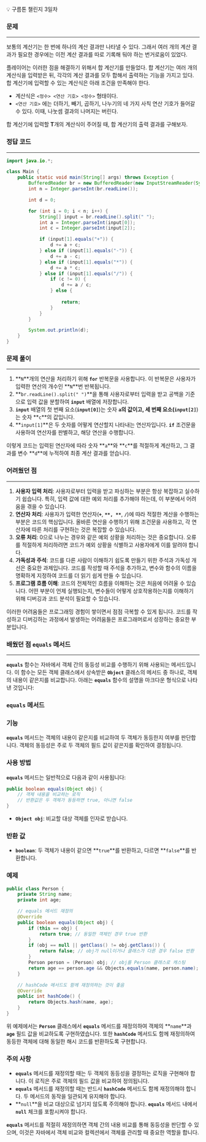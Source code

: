 <aside>
💡 구름톤 챌린지 3일차

</aside>

### 문제

---

보통의 계산기는 한 번에 하나의 계산 결과만 나타낼 수 있다. 그래서 여러 개의 계산 결과가 필요한 경우에는 이전 계산 결과를 따로 기록해 둬야 하는 번거로움이 있었다.

플레이어는 이러한 점을 해결하기 위해서 합 계산기를 만들었다. 합 계산기는 여러 개의 계산식을 입력받은 뒤, 각각의 계산 결과를 모두 합해서 출력하는 기능을 가지고 있다. 합 계산기에 입력할 수 있는 계산식은 아래 조건을 만족해야 한다.

- 계산식은 `<정수> <연산 기호> <정수>` 형태이다.
- `<연산 기호>` 에는 더하기, 빼기, 곱하기, 나누기의 네 가지 사칙 연산 기호가 들어갈 수 있다. 이때, 나눗셈 결과의 나머지는 버린다.

합 계산기에 입력할 **T**개의 계산식이 주어질 때, 합 계산기의 출력 결과를 구해보자.

### 정답 코드

---

```java
import java.io.*;

class Main {
    public static void main(String[] args) throws Exception {
        BufferedReader br = new BufferedReader(new InputStreamReader(System.in));
        int n = Integer.parseInt(br.readLine()); 

        int d = 0;

        for (int i = 0; i < n; i++) {
            String[] input = br.readLine().split(" ");
            int a = Integer.parseInt(input[0]);
            int c = Integer.parseInt(input[2]);

            if (input[1].equals("+")) {
                d += a + c;
            } else if (input[1].equals("-")) {
                d += a - c;
            } else if (input[1].equals("*")) {
                d += a * c;
            } else if (input[1].equals("/")) {
                if (c != 0) {
                    d += a / c;
                } else {
                  
                    return;
                }
            }
        }

        System.out.println(d);
    }
}
```

### 문제 풀이

---

1. **`N`**개의 연산을 처리하기 위해 **`for`** 반복문을 사용합니다. 이 반복문은 사용자가 입력한 연산의 개수인 **`N`**번 반복됩니다.
2. **`br.readLine().split(" ")`**을 통해 사용자로부터 입력을 받고 공백을 기준으로 입력 값을 분할하여 **`input`** 배열에 저장합니다.
3. **`input`** 배열의 첫 번째 요소(**`input[0]`**)는 숫자 **`a`**의 값이고, 세 번째 요소(**`input[2]`**)는 숫자 **`c`**의 값입니다.
4. **`input[1]`**은 두 숫자를 어떻게 연산할지 나타내는 연산자입니다. **`if`** 조건문을 사용하여 연산자를 판별하고, 해당 연산을 수행합니다.

이렇게 코드는 입력된 연산자에 따라 숫자 **`a`**와 **`c`**를 적절하게 계산하고, 그 결과를 변수 **`d`**에 누적하여 최종 계산 결과를 얻습니다.

### 어려웠던 점

---

1. **사용자 입력 처리**: 사용자로부터 입력을 받고 파싱하는 부분은 항상 복잡하고 실수하기 쉽습니다. 특히, 입력 값에 대한 예외 처리를 추가해야 하는데, 이 부분에서 어려움을 겪을 수 있습니다.
2. **연산자 처리**: 사용자가 입력한 연산자(**`+`**, **``**, **``**, **`/`**)에 따라 적절한 계산을 수행하는 부분은 코드의 핵심입니다. 올바른 연산을 수행하기 위해 조건문을 사용하고, 각 연산자에 따른 처리를 구현하는 것은 복잡할 수 있습니다.
3. **오류 처리**: 0으로 나누는 경우와 같은 예외 상황을 처리하는 것은 중요합니다. 오류를 적절하게 처리하려면 코드가 예외 상황을 식별하고 사용자에게 이를 알려야 합니다.
4. **가독성과 주석**: 코드를 다른 사람이 이해하기 쉽도록 만들기 위한 주석과 가독성 개선은 중요한 과제입니다. 코드를 작성할 때 주석을 추가하고, 변수와 함수의 이름을 명확하게 지정하여 코드를 더 읽기 쉽게 만들 수 있습니다.
5. **프로그램 흐름 이해**: 코드의 전체적인 흐름을 이해하는 것은 처음에 어려울 수 있습니다. 어떤 부분이 언제 실행되는지, 변수들이 어떻게 상호작용하는지를 이해하기 위해 디버깅과 코드 분석이 필요할 수 있습니다.

이러한 어려움들은 프로그래밍 경험이 쌓이면서 점점 극복할 수 있게 됩니다. 코드를 작성하고 디버깅하는 과정에서 발생하는 어려움들은 프로그래머로서 성장하는 중요한 부분입니다.

### 배웠던 점 **`equals` 메서드**

---

**`equals`** 함수는 자바에서 객체 간의 동등성 비교를 수행하기 위해 사용되는 메서드입니다. 이 함수는 모든 객체 클래스에서 상속받은 **`Object`** 클래스의 메서드 중 하나로, 객체의 내용이 같은지를 비교합니다. 아래는 **`equals`** 함수의 설명을 마크다운 형식으로 나타낸 것입니다:

### **`equals` 메서드**

### 기능

**`equals`** 메서드는 객체의 내용이 같은지를 비교하여 두 객체가 동등한지 여부를 판단합니다. 객체의 동등성은 주로 두 객체의 필드 값이 같은지를 확인하여 결정됩니다.

### 사용 방법

**`equals`** 메서드는 일반적으로 다음과 같이 사용됩니다:

```java
public boolean equals(Object obj) {
    // 객체 내용을 비교하는 로직
    // 반환값은 두 객체가 동등하면 true, 아니면 false
}
```

- **`Object obj`**: 비교할 대상 객체를 인자로 받습니다.

### 반환 값

- **`boolean`**: 두 객체가 내용이 같으면 **`true`**를 반환하고, 다르면 **`false`**를 반환합니다.

### 예제

```java
public class Person {
    private String name;
    private int age;

    // equals 메서드 재정의
    @Override
    public boolean equals(Object obj) {
        if (this == obj) {
            return true; // 동일한 객체인 경우 true 반환
        }
        if (obj == null || getClass() != obj.getClass()) {
            return false; // obj가 null이거나 클래스가 다른 경우 false 반환
        }
        Person person = (Person) obj; // obj를 Person 클래스로 캐스팅
        return age == person.age && Objects.equals(name, person.name); // 필드 값 비교
    }

    // hashCode 메서드도 함께 재정의하는 것이 좋음
    @Override
    public int hashCode() {
        return Objects.hash(name, age);
    }
}
```

위 예제에서는 **`Person`** 클래스에서 **`equals`** 메서드를 재정의하여 객체의 **`name`**과 **`age`** 필드 값을 비교하도록 구현하였습니다. 또한 **`hashCode`** 메서드도 함께 재정의하여 동등한 객체에 대해 동일한 해시 코드를 반환하도록 구현합니다.

### 주의 사항

- **`equals`** 메서드를 재정의할 때는 두 객체의 동등성을 결정하는 로직을 구현해야 합니다. 이 로직은 주로 객체의 필드 값을 비교하여 정의됩니다.
- **`equals`** 메서드를 재정의할 때는 반드시 **`hashCode`** 메서드도 함께 재정의해야 합니다. 두 메서드의 동작을 일관되게 유지해야 합니다.
- **`null`**을 비교 대상으로 넘기지 않도록 주의해야 합니다. **`equals`** 메서드 내에서 **`null`** 체크를 포함시켜야 합니다.

**`equals`** 메서드를 적절히 재정의하면 객체 간의 내용 비교를 통해 동등성을 판단할 수 있으며, 이것은 자바에서 객체 비교와 컬렉션에서 객체를 관리할 때 중요한 역할을 합니다.
